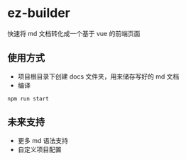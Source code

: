# ez-builder

快速将 md 文档转化成一个基于 vue 的前端页面

## 使用方式

+ 项目根目录下创建 docs 文件夹，用来储存写好的 md 文档
+ 编译

```shell
npm run start
```

## 未来支持

+ 更多 md 语法支持
+ 自定义项目配置
